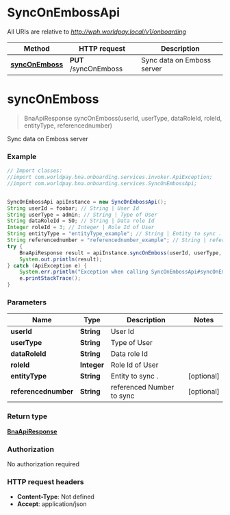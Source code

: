 # SyncOnEmbossApi

All URIs are relative to *http://wph.worldpay.local/v1/onboarding*

Method | HTTP request | Description
------------- | ------------- | -------------
[**syncOnEmboss**](SyncOnEmbossApi.md#syncOnEmboss) | **PUT** /syncOnEmboss | Sync data on Emboss server


<a name="syncOnEmboss"></a>
# **syncOnEmboss**
> BnaApiResponse syncOnEmboss(userId, userType, dataRoleId, roleId, entityType, referencednumber)

Sync data on Emboss server

### Example
```java
// Import classes:
//import com.worldpay.bna.onboarding.services.invoker.ApiException;
//import com.worldpay.bna.onboarding.services.SyncOnEmbossApi;


SyncOnEmbossApi apiInstance = new SyncOnEmbossApi();
String userId = foobar; // String | User Id
String userType = admin; // String | Type of User
String dataRoleId = SO; // String | Data role Id
Integer roleId = 3; // Integer | Role Id of User
String entityType = "entityType_example"; // String | Entity to sync .
String referencednumber = "referencednumber_example"; // String | referenced Number to sync
try {
    BnaApiResponse result = apiInstance.syncOnEmboss(userId, userType, dataRoleId, roleId, entityType, referencednumber);
    System.out.println(result);
} catch (ApiException e) {
    System.err.println("Exception when calling SyncOnEmbossApi#syncOnEmboss");
    e.printStackTrace();
}
```

### Parameters

Name | Type | Description  | Notes
------------- | ------------- | ------------- | -------------
 **userId** | **String**| User Id |
 **userType** | **String**| Type of User |
 **dataRoleId** | **String**| Data role Id |
 **roleId** | **Integer**| Role Id of User |
 **entityType** | **String**| Entity to sync . | [optional]
 **referencednumber** | **String**| referenced Number to sync | [optional]

### Return type

[**BnaApiResponse**](BnaApiResponse.md)

### Authorization

No authorization required

### HTTP request headers

 - **Content-Type**: Not defined
 - **Accept**: application/json

